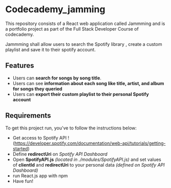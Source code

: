 # Codecademy_jamming
This repository consists of a React web application called Jammming and is a portfolio project as part of the Full Stack Developer Course of codecademy.

Jammming shall allow users to search the Spotify library , create a custom playlist and save it to their spotify account.

## Features
- Users can **search for songs by song title**.
- Users can see **information about each song like title, artist, and album for songs they queried**
- Users can **export their custom playlist to their personal Spotify account**

## Requirements
To get this project run, you've to follow the instructions below:
- Get access to Spotify API !(https://developer.spotify.com/documentation/web-api/tutorials/getting-started)
- Define **redirectUri** on *Spotify API Dashboard*
- Open **SpotifyAPI.js** *(located in ./modules/SpotifyAPI.js)* and set values of **clientId** and **redirectUri** to your personal data *(defined on Spotify API Dashboard)*
- run React.js app with npm
- Have fun!
